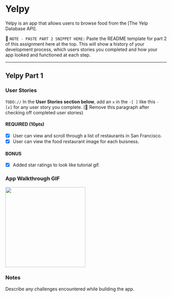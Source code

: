 # Yelpy

Yelpy is an app that allows users to browse food from the [The Yelp Database API].

📝 `NOTE - PASTE PART 2 SNIPPET HERE:` Paste the README template for part 2 of this assignment here at the top. This will show a history of your development process, which users stories you completed and how your app looked and functioned at each step.

---

## Yelpy Part 1

### User Stories
`TODO://` In the **User Stories section below**, add an `x` in the `-[ ]` like this `- [x]` for any user story you complete. (🚫 Remove this paragraph after checking off completed user stories)

#### REQUIRED (10pts)
- [X] User can view and scroll through a list of restaurants in San Francisco.
- [X] User can view the food restaurant image for each buisness.

#### BONUS
- [X] Added star ratings to look like tutorial gif.

### App Walkthrough GIF


<img src=http://g.recordit.co/ywVh1NaJkc.gif width=250><br>

### Notes
Describe any challenges encountered while building the app.

